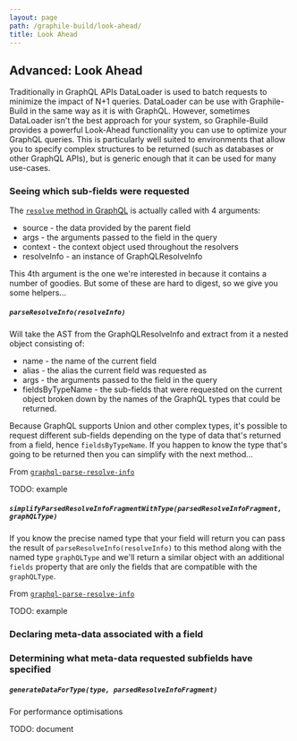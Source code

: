 ```yaml
---
layout: page
path: /graphile-build/look-ahead/
title: Look Ahead
---
```


## Advanced: Look Ahead

Traditionally in GraphQL APIs DataLoader is used to batch requests to minimize
the impact of N+1 queries. DataLoader can be use with Graphile-Build in the same
way as it is with GraphQL. However, sometimes DataLoader isn't the best
approach for your system, so Graphile-Build provides a powerful Look-Ahead
functionality you can use to optimize your GraphQL queries. This is
particularly well suited to environments that allow you to specify complex
structures to be returned (such as databases or other GraphQL APIs), but is
generic enough that it can be used for many use-cases.

### Seeing which sub-fields were requested

The [`resolve` method in
GraphQL](http://graphql.org/graphql-js/type/#graphqlobjecttype) is actually
called with 4 arguments:

- source - the data provided by the parent field
- args - the arguments passed to the field in the query
- context - the context object used throughout the resolvers
- resolveInfo - an instance of GraphQLResolveInfo

This 4th argument is the one we're interested in because it contains a number
of goodies. But some of these are hard to digest, so we give you some helpers...

##### `parseResolveInfo(resolveInfo)`

Will take the AST from the GraphQLResolveInfo and extract from it a nested
object consisting of:

- name - the name of the current field
- alias - the alias the current field was requested as
- args - the arguments passed to the field in the query
- fieldsByTypeName - the sub-fields that were requested on the current object
	broken down by the names of the GraphQL types that could be returned.

Because GraphQL supports Union and other complex types, it's possible to
request different sub-fields depending on the type of data that's returned from
a field, hence `fieldsByTypeName`. If you happen to know the type that's going
to be returned then you can simplify with the next method...

From [`graphql-parse-resolve-info`](https://github.com/graphile/graphile-build/tree/master/packages/graphql-parse-resolve-info#parseresolveinforesolveinfo)

TODO: example

##### `simplifyParsedResolveInfoFragmentWithType(parsedResolveInfoFragment, graphQLType)`

If you know the precise named type that your field will return you can pass the
result of `parseResolveInfo(resolveInfo)` to this method along with the named
type `graphQLType` and we'll return a similar object with an additional
`fields` property that are only the fields that are compatible with
the `graphQLType`.

From [`graphql-parse-resolve-info`](https://github.com/graphile/graphile-build/tree/master/packages/graphql-parse-resolve-info#simplifyparsedresolveinfofragmentwithtypeparsedresolveinfofragment-returntype)

TODO: example

### Declaring meta-data associated with a field

### Determining what meta-data requested subfields have specified

##### `generateDataForType(type, parsedResolveInfoFragment)`

For performance optimisations

TODO: document
